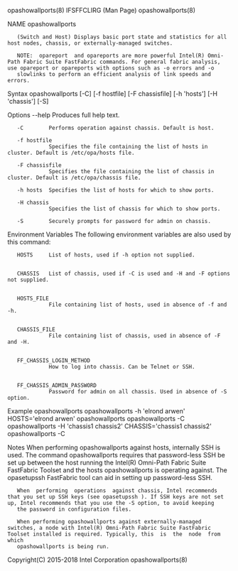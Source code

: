 
opashowallports(8)                                                                          IFSFFCLIRG (Man Page)                                                                          opashowallports(8)



NAME
       opashowallports



       (Switch and Host) Displays basic port state and statistics for all host nodes, chassis, or externally-managed switches.

       NOTE:  opareport  and opareports are more powerful Intel(R) Omni-Path Fabric Suite FastFabric commands. For general fabric analysis, use opareport or opareports with options such as -o errors and -o
       slowlinks to perform an efficient analysis of link speeds and errors.



Syntax
       opashowallports [-C] [-f hostfile] [-F chassisfile] [-h 'hosts']
       [-H 'chassis'] [-S]

Options
       --help    Produces full help text.

       -C        Performs operation against chassis. Default is host.

       -f hostfile
                 Specifies the file containing the list of hosts in cluster. Default is /etc/opa/hosts file.

       -F chassisfile
                 Specifies the file containing the list of chassis in cluster. Default is /etc/opa/chassis file.

       -h hosts  Specifies the list of hosts for which to show ports.

       -H chassis
                 Specifies the list of chassis for which to show ports.

       -S        Securely prompts for password for admin on chassis.

Environment Variables
       The following environment variables are also used by this command:

       HOSTS     List of hosts, used if -h option not supplied.


       CHASSIS   List of chassis, used if -C is used and -H and -F options not supplied.


       HOSTS_FILE
                 File containing list of hosts, used in absence of -f and -h.


       CHASSIS_FILE
                 File containing list of chassis, used in absence of -F and -H.


       FF_CHASSIS_LOGIN_METHOD
                 How to log into chassis. Can be Telnet or SSH.


       FF_CHASSIS_ADMIN_PASSWORD
                 Password for admin on all chassis. Used in absence of -S option.


Example
       opashowallports
       opashowallports -h 'elrond arwen'
       HOSTS='elrond arwen' opashowallports
       opashowallports -C
       opashowallports -H 'chassis1 chassis2'
       CHASSIS='chassis1 chassis2' opashowallports -C

Notes
       When performing opashowallports against hosts, internally SSH is used. The command opashowallports requires that password-less SSH be set up between the host running the  Intel(R)  Omni-Path  Fabric
       Suite FastFabric Toolset and the hosts opashowallports is operating against. The opasetupssh FastFabric tool can aid in setting up password-less SSH.

       When  performing  operations  against chassis, Intel recommends that you set up SSH keys (see opasetupssh ). If SSH keys are not set up, Intel recommends that you use the -S option, to avoid keeping
       the password in configuration files.

       When performing opashowallports against externally-managed switches, a node with Intel(R) Omni-Path Fabric Suite FastFabric Toolset installed is required. Typically, this  is  the  node  from  which
       opashowallports is being run.



Copyright(C) 2015-2018                                                                        Intel Corporation                                                                            opashowallports(8)
